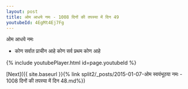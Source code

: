 ```yaml
---
layout: post
title: ओम आधये नमः - 1008 दिनों की तपस्या में दिन 49
youtubeId: 4EgMt4Ej7Fg
---
```

 
 
 ओम आधये नमः  
 
 -  कोण सर्वात प्राचीन आहे कोण सर्व प्रथम कोण आहे 
 
  
 
  
 
 
 
 
 
 


{% include youtubePlayer.html id=page.youtubeId %}
 
[Next]({{ site.baseurl }}{% link  split2/_posts/2015-01-07-ओम स्वयंभूठया नमः - 1008 दिनों की तपस्या में दिन 48.md%})
 
